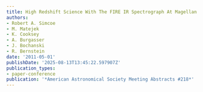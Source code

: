 ```yaml
---
title: High Redshift Science With The FIRE IR Spectrograph At Magellan
authors:
- Robert A. Simcoe
- M. Matejek
- K. Cooksey
- A. Burgasser
- J. Bochanski
- R. Bernstein
date: '2011-05-01'
publishDate: '2025-08-13T13:45:22.597907Z'
publication_types:
- paper-conference
publication: '*American Astronomical Society Meeting Abstracts #218*'
---
```

